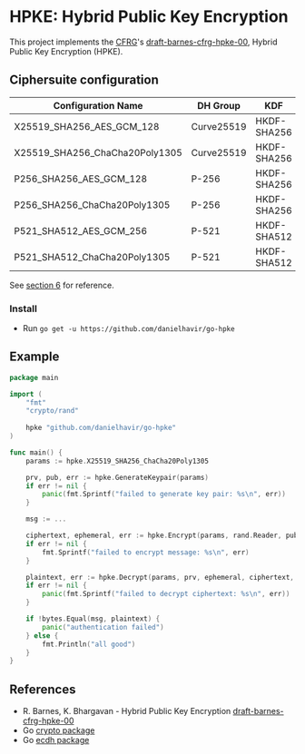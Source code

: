 # HPKE: Hybrid Public Key Encryption
This project implements the [CFRG](https://irtf.org/cfrg)'s [draft-barnes-cfrg-hpke-00](https://datatracker.ietf.org/doc/draft-barnes-cfrg-hpke/), Hybrid Public Key Encryption (HPKE).

## Ciphersuite configuration

| Configuration Name               | DH Group      | KDF           | AEAD              |
|----------------------------------|---------------|---------------|-------------------|
| X25519_SHA256_AES_GCM_128        | Curve25519    | HKDF-SHA256   | AES-GCM-128       |
| X25519_SHA256_ChaCha20Poly1305   | Curve25519    | HKDF-SHA256   | ChaCha20Poly1305  |
| P256_SHA256_AES_GCM_128          | P-256         | HKDF-SHA256   | AES-GCM-128       |
| P256_SHA256_ChaCha20Poly1305     | P-256         | HKDF-SHA256   | ChaCha20Poly1305  |
| P521_SHA512_AES_GCM_256          | P-521         | HKDF-SHA512   | AES-GCM-256       |
| P521_SHA512_ChaCha20Poly1305     | P-521         | HKDF-SHA512   | ChaCha20Poly1305  |

See [section 6](https://tools.ietf.org/html/draft-barnes-cfrg-hpke-00#section-6) for reference.

### Install
* Run `go get -u https://github.com/danielhavir/go-hpke`

## Example
```go
package main

import (
    "fmt"
    "crypto/rand"
    
    hpke "github.com/danielhavir/go-hpke"
)

func main() {
	params := hpke.X25519_SHA256_ChaCha20Poly1305

	prv, pub, err := hpke.GenerateKeypair(params)
	if err != nil {
		panic(fmt.Sprintf("failed to generate key pair: %s\n", err))
	}

	msg := ...

	ciphertext, ephemeral, err := hpke.Encrypt(params, rand.Reader, pub, msg, nil, nil)
	if err != nil {
		fmt.Sprintf("failed to encrypt message: %s\n", err)
	}

	plaintext, err := hpke.Decrypt(params, prv, ephemeral, ciphertext, nil, nil)
	if err != nil {
		panic(fmt.Sprintf("failed to decrypt ciphertext: %s\n", err))
	}

	if !bytes.Equal(msg, plaintext) {
		panic("authentication failed")
	} else {
		fmt.Println("all good")
	}
}
```

## References
* R. Barnes, K. Bhargavan - Hybrid Public Key Encryption [draft-barnes-cfrg-hpke-00](https://datatracker.ietf.org/doc/draft-barnes-cfrg-hpke/)
* Go [crypto package](https://godoc.org/golang.org/x/crypto)
* Go [ecdh package](https://godoc.org/github.com/aead/ecdh)
